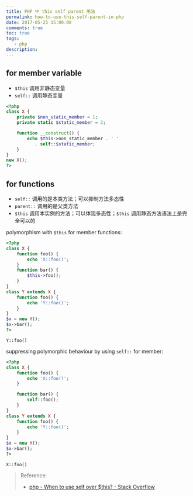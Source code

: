 ```yaml
---
title: PHP 中 this self parent 用法
permalink: how-to-use-this-self-parent-in-php
date: 2017-05-25 15:00:00
comments: true
toc: true
tags:
   - php
description:
---
```


## for member variable
- `$this` 调用非静态变量
- `self::` 调用静态变量

``` php
<?php
class X {
    private $non_static_member = 1;
    private static $static_member = 2;

    function __construct() {
        echo $this->non_static_member . ' '
           . self::$static_member;
    }
}
new X();
?>
```

## for functions
- `self::` 调用的是本类方法；可以抑制方法多态性
- `parent::` 调用的是父类方法
- `$this` 调用本实例的方法；可以体现多态性；`$this` 调用静态方法语法上是完全可以的

polymorphism with `$this` for member functions:
``` php
<?php
class X {
    function foo() {
        echo 'X::foo()';
    }
    function bar() {
        $this->foo();
    }
}
class Y extends X {
    function foo() {
        echo 'Y::foo()';
    }
}
$x = new Y();
$x->bar();
?>
```
```
Y::foo()
```

<!-- more -->

suppressing polymorphic behaviour by using `self::` for member:
``` php
<?php
class X {
    function foo() {
        echo 'X::foo()';
    }

    function bar() {
        self::foo();
    }
}
class Y extends X {
    function foo() {
        echo 'Y::foo()';
    }
}
$x = new Y();
$x->bar();
?>
```
```
X::foo()
```

> Reference:
> - [php - When to use self over $this? - Stack Overflow](https://stackoverflow.com/questions/151969/when-to-use-self-over-this)
